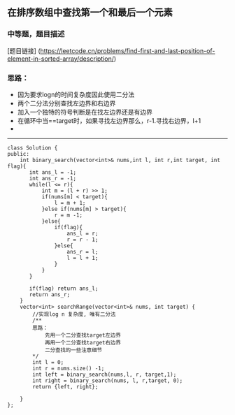 ## 在排序数组中查找第一个和最后一个元素

### 中等题，题目描述
[题目链接] (https://leetcode.cn/problems/find-first-and-last-position-of-element-in-sorted-array/description/)

### 思路：
- 因为要求logn的时间复杂度因此使用二分法
- 两个二分法分别查找左边界和右边界
- 加入一个独特的符号判断是在找左边界还是有边界
- 在循环中当==target时，如果寻找左边界那么，r-1.寻找右边界，l+1
- 


---
```
class Solution {
public:
    int binary_search(vector<int>& nums,int l, int r,int target, int flag){
       int ans_l = -1;
       int ans_r = -1;
       while(l <= r){
           int m = (l + r) >> 1;
           if(nums[m] < target){
               l = m + 1;
           }else if(nums[m] > target){
               r = m -1;
           }else{
               if(flag){
                   ans_l = r;
                   r = r - 1;
               }else{
                   ans_r = l;
                   l = l + 1;
               }
           }
       }

       if(flag) return ans_l;
       return ans_r;
    }
    vector<int> searchRange(vector<int>& nums, int target) {
        //实现log n 复杂度, 唯有二分法
        /**
        思路：
            先用一个二分查找target左边界
            再用一个二分查找target右边界
            二分查找的一些注意细节   
        */
        int l = 0;
        int r = nums.size() -1;
        int left = binary_search(nums,l, r, target,1);
        int right = binary_search(nums, l, r,target, 0);
        return {left, right};

    }
};

```
